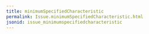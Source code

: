 ```yaml
---
title: minimumSpecifiedCharacteristic
permalink: Issue.minimumSpecifiedCharacteristic.html
jsonid: issue_minimumspecifiedcharacteristic
---
```

